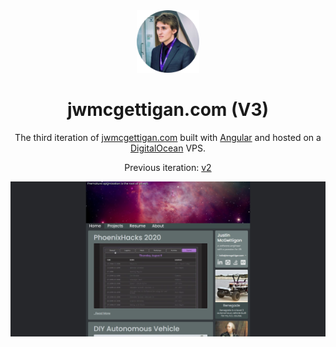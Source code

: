 <div align="center">
  <img alt="Logo" src="/src/assets/logo.png" width="100" />
</div>

<h1 align="center">
  jwmcgettigan.com (V3)
</h1>

<p align="center">
  The third iteration of <a href="https://jwmcgettigan.com" target="_blank">jwmcgettigan.com</a> built with <a href="https://angular.io/" target="_blank">Angular</a> and hosted on a <a href="https://www.digitalocean.com/" target="_blank">DigitalOcean</a> VPS.
</p>

<p align="center">
  Previous iteration:
  <a href="https://github.com/jwmcgettigan/personal-site-v2" target="_blank">v2</a>
</p>

![demo](/src/assets/demo.png)
